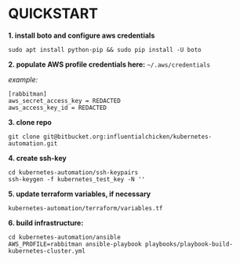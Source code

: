 # QUICKSTART

**1. install boto and configure aws credentials**

`sudo apt install python-pip && sudo pip install -U boto`

**2. populate AWS profile credentials here:** `~/.aws/credentials`

*example:*
```
[rabbitman]
aws_secret_access_key = REDACTED
aws_access_key_id = REDACTED
```

**3. clone repo**

`git clone git@bitbucket.org:influentialchicken/kubernetes-automation.git`

**4. create ssh-key**
```
cd kubernetes-automation/ssh-keypairs
ssh-keygen -f kubernetes_test_key -N ''
```

**5. update terraform variables, if necessary**

`kubernetes-automation/terraform/variables.tf`


**6. build infrastructure:**

```
cd kubernetes-automation/ansible
AWS_PROFILE=rabbitman ansible-playbook playbooks/playbook-build-kubernetes-cluster.yml
```
